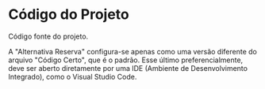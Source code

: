 # Código do Projeto

Código fonte do projeto.

A "Alternativa Reserva" configura-se apenas como uma versão diferente do arquivo "Código Certo", que é o padrão. Esse último preferencialmente, deve ser aberto diretamente por uma IDE (Ambiente de Desenvolvimento Integrado), como o Visual Studio Code.
